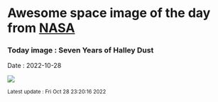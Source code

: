 
# Awesome space image of the day from [NASA](https://api.nasa.gov/)

### Today image : Seven Years of Halley Dust
Date : 2022-10-28

![](https://apod.nasa.gov/apod/image/2210/2016-2022_Orionids_Pano_1100px_0.jpg)

<small>Latest update : Fri Oct 28 23:20:16 2022</small>
        